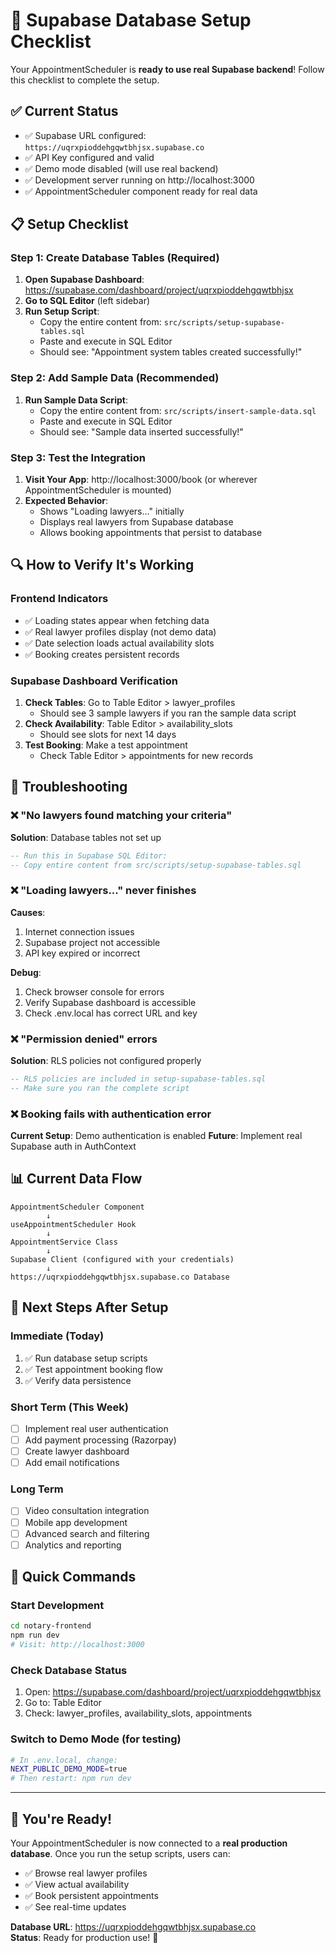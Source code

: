 # 🎯 Supabase Database Setup Checklist

Your AppointmentScheduler is **ready to use real Supabase backend**! Follow this checklist to complete the setup.

## ✅ **Current Status**
- ✅ Supabase URL configured: `https://uqrxpioddehgqwtbhjsx.supabase.co`
- ✅ API Key configured and valid
- ✅ Demo mode disabled (will use real backend)
- ✅ Development server running on http://localhost:3000
- ✅ AppointmentScheduler component ready for real data

## 📋 **Setup Checklist**

### Step 1: Create Database Tables (Required)
1. **Open Supabase Dashboard**: https://supabase.com/dashboard/project/uqrxpioddehgqwtbhjsx
2. **Go to SQL Editor** (left sidebar)
3. **Run Setup Script**:
   - Copy the entire content from: `src/scripts/setup-supabase-tables.sql`
   - Paste and execute in SQL Editor
   - Should see: "Appointment system tables created successfully!"

### Step 2: Add Sample Data (Recommended)
1. **Run Sample Data Script**:
   - Copy the entire content from: `src/scripts/insert-sample-data.sql`
   - Paste and execute in SQL Editor
   - Should see: "Sample data inserted successfully!"

### Step 3: Test the Integration
1. **Visit Your App**: http://localhost:3000/book (or wherever AppointmentScheduler is mounted)
2. **Expected Behavior**:
   - Shows "Loading lawyers..." initially
   - Displays real lawyers from Supabase database
   - Allows booking appointments that persist to database

## 🔍 **How to Verify It's Working**

### Frontend Indicators
- ✅ Loading states appear when fetching data
- ✅ Real lawyer profiles display (not demo data)
- ✅ Date selection loads actual availability slots
- ✅ Booking creates persistent records

### Supabase Dashboard Verification
1. **Check Tables**: Go to Table Editor > lawyer_profiles
   - Should see 3 sample lawyers if you ran the sample data script
2. **Check Availability**: Table Editor > availability_slots
   - Should see slots for next 14 days
3. **Test Booking**: Make a test appointment
   - Check Table Editor > appointments for new records

## 🚨 **Troubleshooting**

### ❌ "No lawyers found matching your criteria"
**Solution**: Database tables not set up
```sql
-- Run this in Supabase SQL Editor:
-- Copy entire content from src/scripts/setup-supabase-tables.sql
```

### ❌ "Loading lawyers..." never finishes
**Causes**:
1. Internet connection issues
2. Supabase project not accessible
3. API key expired or incorrect

**Debug**:
1. Check browser console for errors
2. Verify Supabase dashboard is accessible
3. Check .env.local has correct URL and key

### ❌ "Permission denied" errors
**Solution**: RLS policies not configured properly
```sql
-- RLS policies are included in setup-supabase-tables.sql
-- Make sure you ran the complete script
```

### ❌ Booking fails with authentication error
**Current Setup**: Demo authentication is enabled
**Future**: Implement real Supabase auth in AuthContext

## 📊 **Current Data Flow**

```
AppointmentScheduler Component
        ↓
useAppointmentScheduler Hook
        ↓
AppointmentService Class
        ↓
Supabase Client (configured with your credentials)
        ↓
https://uqrxpioddehgqwtbhjsx.supabase.co Database
```

## 🎯 **Next Steps After Setup**

### Immediate (Today)
1. ✅ Run database setup scripts
2. ✅ Test appointment booking flow
3. ✅ Verify data persistence

### Short Term (This Week)
- [ ] Implement real user authentication
- [ ] Add payment processing (Razorpay)
- [ ] Create lawyer dashboard
- [ ] Add email notifications

### Long Term
- [ ] Video consultation integration
- [ ] Mobile app development
- [ ] Advanced search and filtering
- [ ] Analytics and reporting

## 🔧 **Quick Commands**

### Start Development
```bash
cd notary-frontend
npm run dev
# Visit: http://localhost:3000
```

### Check Database Status
1. Open: https://supabase.com/dashboard/project/uqrxpioddehgqwtbhjsx
2. Go to: Table Editor
3. Check: lawyer_profiles, availability_slots, appointments

### Switch to Demo Mode (for testing)
```bash
# In .env.local, change:
NEXT_PUBLIC_DEMO_MODE=true
# Then restart: npm run dev
```

---

## 🎉 **You're Ready!**

Your AppointmentScheduler is now connected to a **real production database**. Once you run the setup scripts, users can:

- ✅ Browse real lawyer profiles
- ✅ View actual availability
- ✅ Book persistent appointments
- ✅ See real-time updates

**Database URL**: https://uqrxpioddehgqwtbhjsx.supabase.co  
**Status**: Ready for production use! 🚀
